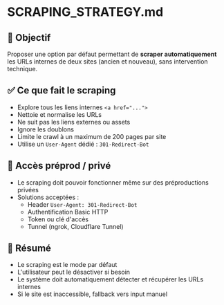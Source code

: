 # SCRAPING_STRATEGY.md

## 🎯 Objectif

Proposer une option par défaut permettant de **scraper automatiquement** les URLs internes de deux sites (ancien et nouveau), sans intervention technique.

## ✅ Ce que fait le scraping

- Explore tous les liens internes `<a href="...">`
- Nettoie et normalise les URLs
- Ne suit pas les liens externes ou assets
- Ignore les doublons
- Limite le crawl à un maximum de 200 pages par site
- Utilise un `User-Agent` dédié : `301-Redirect-Bot`

## 🔐 Accès préprod / privé

- Le scraping doit pouvoir fonctionner même sur des préproductions privées
- Solutions acceptées :
  - Header `User-Agent: 301-Redirect-Bot`
  - Authentification Basic HTTP
  - Token ou clé d'accès
  - Tunnel (ngrok, Cloudflare Tunnel)

## 🧠 Résumé

- Le scraping est le mode par défaut
- L'utilisateur peut le désactiver si besoin
- Le système doit automatiquement détecter et récupérer les URLs internes
- Si le site est inaccessible, fallback vers input manuel